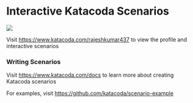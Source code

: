 # Interactive Katacoda Scenarios

[![](http://shields.katacoda.com/katacoda/rajeshkumar437/count.svg)](https://www.katacoda.com/rajeshkumar437 "Get your profile on Katacoda.com")

Visit https://www.katacoda.com/rajeshkumar437 to view the profile and interactive scenarios

### Writing Scenarios
Visit https://www.katacoda.com/docs to learn more about creating Katacoda scenarios

For examples, visit https://github.com/katacoda/scenario-example
